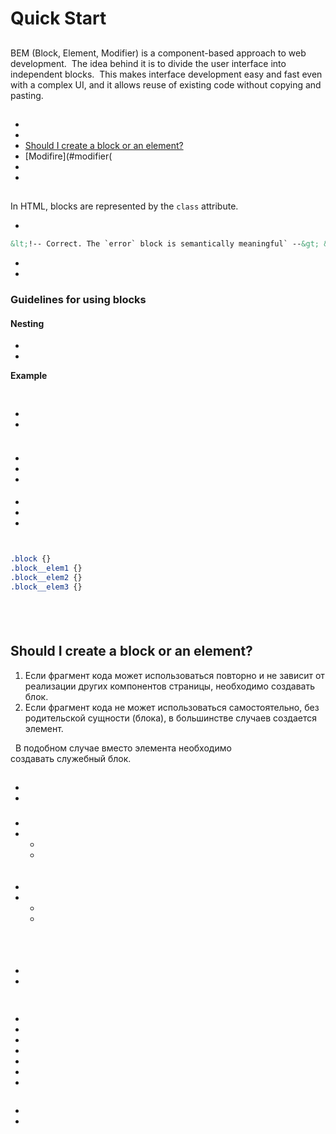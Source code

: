 # Quick Start

## 

BEM (Block, Element, Modifier) is a component-based approach to web development.&nbsp;
The idea behind it is to divide the user interface into independent blocks.&nbsp; This makes interface development easy and fast even with a complex UI, and it allows reuse of existing code without copying and pasting.

##  

* 
* 
* [Should I create a block or an element?](#should-i-create-a-block-or-an-element)
* [Modifire](#modifier(
* 
* 

## 

 In HTML, blocks are represented by the `class`&nbsp;attribute.



* 



```html
&lt;!-- Correct. The `error` block is semantically meaningful` --&gt; &lt;div class="error"&gt;&lt;/div&gt; &lt;!-- Incorrect. It describes the appearance --&gt; &lt;div class="red-text"&gt;&lt;/div&gt;
```

*   
* 



### Guidelines for using blocks

#### Nesting

 * 
 * 

**Example**

```html

```

## 





* 
*  



```html

```
### 

* 
* 
* 

#### 

* 
* 
*  



```html

```







```html

```





```css
.block {}
.block__elem1 {}
.block__elem2 {}
.block__elem3 {}
```





```html

```



#### 





```html

```

#### 

 



```html

```

## Should I create a block or an element?

1. Если фрагмент кода может использоваться повторно и не зависит от реализации других компонентов страницы, необходимо создавать блок.
2. Если фрагмент кода не может использоваться самостоятельно, без родительской сущности (блока), в большинстве случаев создается элемент.

  В подобном случае вместо элемента необходимо создавать служебный блок.

## 





*   
* 

### 

#### 

*   
* 
  * 
  * 



```html

```

#### 

*  
* 
  * 
  * 



```html

```

### 

#### 

 



```html

```

> 

## 





* 
* 



```html

```



 

## 

 



* 
*  
*  
* 
*  
*  
*  



```files

```



> 

 
* 
* 
